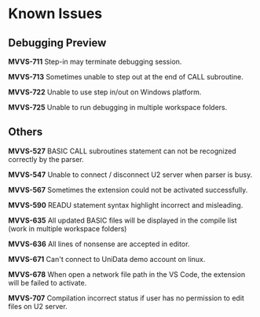 # Known Issues

## Debugging Preview

**MVVS-711** Step-in may terminate debugging session.

**MVVS-713** Sometimes unable to step out at the end of CALL subroutine.

**MVVS-722** Unable to use step in/out on Windows platform.

**MVVS-725** Unable to run debugging in multiple workspace folders.

## Others

**MVVS-527** BASIC CALL subroutines statement can not be recognized correctly by the parser.

**MVVS-547** Unable to connect / disconnect U2 server when parser is busy.

**MVVS-567** Sometimes the extension could not be activated successfully.

**MVVS-590** READU statement syntax highlight incorrect and misleading.

**MVVS-635** All updated BASIC files will be displayed in the compile list (work in multiple workspace folders)

**MVVS-636** All lines of nonsense are accepted in editor.

**MVVS-671** Can't connect to UniData demo account on linux.

**MVVS-678** When open a network file path in the VS Code, the extension will be failed to activate.

**MVVS-707** Compilation incorrect status if user has no permission to edit files on U2 server.